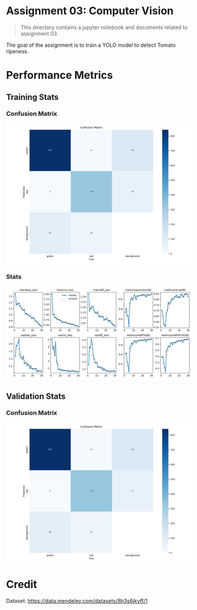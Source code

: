 # Assignment 03: Computer Vision

> This directory contains a jupyter notebook and documents related to assignment 03.

The goal of the assignment is to train a YOLO model to detect Tomato ripeness.

# Performance Metrics

## Training Stats
### Confusion Matrix
![img](/ss/assignment_3_training_conf_matrix.png)
### Stats
![img](/ss/assignment_3_training_stats.png)

## Validation Stats
### Confusion Matrix
![img](/ss/assignment_3_validation_conf_matrix.png)

# Credit

Dataset: https://data.mendeley.com/datasets/8h3s6jkyff/1
